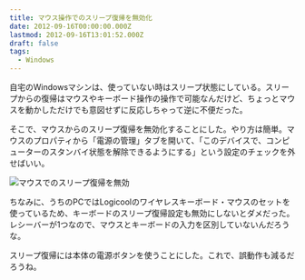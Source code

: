 ```yaml
---
title: マウス操作でのスリープ復帰を無効化
date: 2012-09-16T00:00:00.000Z
lastmod: 2012-09-16T13:01:52.000Z
draft: false
tags:
  - Windows
---
```


自宅のWindowsマシンは、使っていない時はスリープ状態にしている。スリープからの復帰はマウスやキーボード操作の操作で可能なんだけど、ちょっとマウスを動かしただけでも意図せずに反応しちゃって逆に不便だった。

そこで、マウスからのスリープ復帰を無効化することにした。やり方は簡単。マウスのプロパティから「電源の管理」タブを開いて、「このデバイスで、コンピューターのスタンバイ状態を解除できるようにする」という設定のチェックを外せばいい。

![マウスでのスリープ復帰を無効](@/assets/flickr/7991668345.jpg "マウスでのスリープ復帰を無効")

ちなみに、うちのPCではLogicoolのワイヤレスキーボード・マウスのセットを使っているため、キーボードのスリープ復帰設定も無効にしないとダメだった。レシーバーが1つなので、マウスとキーボードの入力を区別していないんだろうな。

スリープ復帰には本体の電源ボタンを使うことにした。これで、誤動作も減るだろうね。
